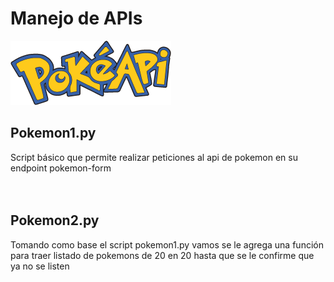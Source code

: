 # Manejo de APIs

![](https://raw.githubusercontent.com/PokeAPI/media/master/logo/pokeapi_256.png)

## Pokemon1.py<br>
Script básico que permite realizar peticiones al api de pokemon en su endpoint
pokemon-form
<br><br><br>

## Pokemon2.py<br>
Tomando como base el script pokemon1.py vamos se le agrega una función para traer listado de pokemons de 20 en 20 hasta que se le confirme que ya no se listen 

